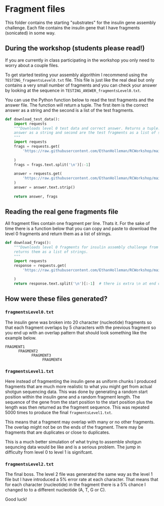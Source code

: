 # Fragment files

This folder contains the starting "substrates" for the insulin gene assembly challenge. Each file contains the insulin gene that I have fragments (sonicated) in some way.


## During the workshop (students please read!)

If you are currently in class participating in the workshop you only need to worry about a couple files.

To get started testing your assembly algorithim I recommend using the `TESTING_fragmentsLevel0.txt` file.
This file is just like the real deal but only contains a very small number of fragments and you can check
your answer by looking at the sequence in `TESTING_ANSWER_fragmentsLevel0.txt`.

You can use the Python function below to read the test fragments and the answer file. The function will
return a tuple. The first item is the correct answer as a string and the second is a list of the 
test fragments.

```Python
def download_test_data():
    import requests
    """Downloads level 0 test data and correct answer. Returns a tuple. First value is the correct
    answer as a string and second are the test fragments as a list of strings.
    """
    import requests
    frags = requests.get(
        'https://raw.githubusercontent.com/EthanHolleman/RCWorkshop/main/fragFiles/TESTING_fragmentsLevel0.txt'
    
    )
    frags = frags.text.split('\n')[:-1] 
    
    answer = requests.get(
        'https://raw.githubusercontent.com/EthanHolleman/RCWorkshop/main/fragFiles/TESTING_ANSWER_fragmentsLevel0.txt'
    )
    answer = answer.text.strip()
    
    return answer, frags
```

## Reading the real gene fragments file

All fragment files contain one fragment per line. Thats it. For the sake of time there is a function below
that you can copy and paste to download the level 0 fragments and return them as a list of strings.

```python
def download_frags():
    """Downloads level 0 fragments for insulin assembly challenge from GitHub and
    returns them as a list of strings.
    """
    import requests
    response = requests.get(
        'https://raw.githubusercontent.com/EthanHolleman/RCWorkshop/main/fragFiles/fragmentsLevel0.txt'
    
    )
    return response.text.split('\n')[:-1]  # there is extra \n at end of file
```

## How were these files generated?

### `fragmentsLevel0.txt`

The insulin gene was broken into 20 character (nucleotide) fragments so that each fragment overlaps
by 5 characters with the previous fragment so you end up with an overlap pattern that should
look something like the example below.

```
FRAGMENT1
      FRAGMENT2
            FRAGMENT3
                 FRAGMENT4
```

### `fragmentsLevel1.txt`

Here instead of fragmenting the insulin gene as uniform chunks I produced fragments that
are much more realistic to what you might get from actual shotgun sequencing data. This
was done by generating a random start position within the insulin gene and a random
fragment length. The sequence of the gene from the start position to the start position
plus the length was then returned as the fragment sequence. This was repeated 5000
times to produce the final `fragmentsLevel1.txt`.

This means that a fragment may overlap with many or no other fragments. The overlap
might not be on the ends of the fragment. There may be fragments that are duplicates
or close to duplicates. 

This is a much better simulation of what trying to assemble shotgun sequncing data
would be like and is a serious problem. The jump in difficulty from level 0 to level
1 is signifcant. 


### `fragmentsLevel2.txt`

The final boss. The level 2 file was generated the same way as the level 1 file but I have
introduced a 5% error rate at each character. That means that for each character (nucleotide)
in the fragment there is a 5% chance I changed to to a different nucleotide (A, T, G or C).

Good luck!
